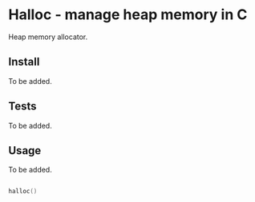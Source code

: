 # Halloc - manage heap memory in C #

Heap memory allocator.

## Install ##

To be added.

## Tests ##

To be added.

## Usage ##

To be added.

```C

halloc()

```

